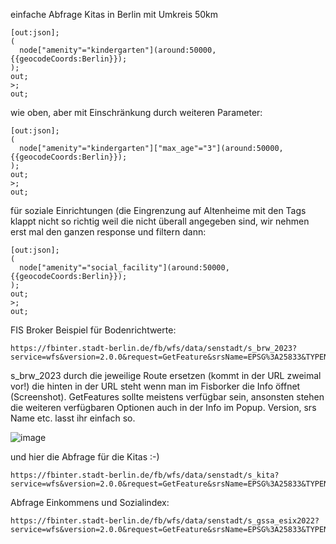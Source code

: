 einfache Abfrage Kitas in Berlin mit Umkreis 50km
```
[out:json];
(
  node["amenity"="kindergarten"](around:50000,{{geocodeCoords:Berlin}});
);
out;
>;
out;
```

wie oben, aber mit Einschränkung durch weiteren Parameter:
```
[out:json];
(
  node["amenity"="kindergarten"]["max_age"="3"](around:50000,{{geocodeCoords:Berlin}});
);
out;
>;
out;
```

für soziale Einrichtungen (die Eingrenzung auf Altenheime mit den Tags klappt nicht so richtig weil die nicht überall angegeben sind, wir nehmen erst mal den ganzen response und filtern dann:

```
[out:json];
(
  node["amenity"="social_facility"](around:50000,{{geocodeCoords:Berlin}});
);
out;
>;
out;
```

FIS Broker Beispiel für Bodenrichtwerte: 
```
https://fbinter.stadt-berlin.de/fb/wfs/data/senstadt/s_brw_2023?service=wfs&version=2.0.0&request=GetFeature&srsName=EPSG%3A25833&TYPENAMES=s_brw_2023
```
s_brw_2023 durch die jeweilige Route ersetzen (kommt in der URL zweimal vor!) die hinten in der URL steht wenn man im Fisborker die Info öffnet (Screenshot). GetFeatures sollte meistens verfügbar sein, ansonsten stehen die weiteren verfügbaren Optionen auch in der Info im Popup. Version, srs Name etc. lasst ihr einfach so.

![image](https://user-images.githubusercontent.com/42807459/222097268-605166aa-3d36-463d-9c8f-e15a64117d8f.png)

und hier die Abfrage für die Kitas :-)
```
https://fbinter.stadt-berlin.de/fb/wfs/data/senstadt/s_kita?service=wfs&version=2.0.0&request=GetFeature&srsName=EPSG%3A25833&TYPENAMES=s_kita
```

Abfrage Einkommens und Sozialindex:
```
https://fbinter.stadt-berlin.de/fb/wfs/data/senstadt/s_gssa_esix2022?service=wfs&version=2.0.0&request=GetFeature&srsName=EPSG%3A25833&TYPENAMES=s_gssa_esix2022
```
